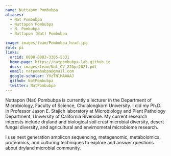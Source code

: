 ```yaml
---
name: Nuttapon Pombubpa
aliases:
  - Nat Pombubpa
  - Nuttapon Pombubpa
  - N. Pombubpa
  - Nuttapon (Nat) Pombubpa

image: images/team/Pombubpa_head.jpg
role: pi
links:
  orcid: 0000-0003-3385-5331
  home-page: https://natpombubpa-lab.github.io
  docs: images/team/Nat_CV_22Apr2021.pdf
  email: natpombubpa@gmail.com
  google-scholar: YVzTNlMAAAAJ
  github: NatPombubpa
  twitter: NatPombubpa
---
```


Nuttapon (Nat) Pombubpa is currently a lecturer in the Department of Microbiology, Faculty of Science, Chulalongkorn University. I did my Ph.D. in Professor Jason E. Stajich laboratory at Microbiology and Plant Pathology Department, University of California Riverside. My current research interests include dryland and biological soil crust microbial diversity, desert fungal diversity, and agricultural and envirnometal microbiome research.

I use next generation amplicon sequencing, metagenomic, metabolomics, proteomics, and culturing techniques to explore and answer questions about dryland microbial community.
